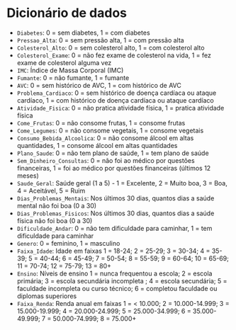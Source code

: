 # Dicionário de dados

- `Diabetes`: 0 = sem diabetes, 1 = com diabetes
- `Pressao_Alta`: 0 = sem pressão alta, 1 = com pressão alta
- `Colesterol_Alto`: 0 = sem colesterol alto, 1 = com colesterol alto
- `Colesterol_Exame`: 0 = não fez exame de colesterol na vida, 1 = fez exame de colesterol alguma vez
- `IMC`: Índice de Massa Corporal (IMC)
- `Fumante`: 0 = não fumante, 1 = fumante
- `AVC`: 0 = sem histórico de AVC, 1 = com histórico de AVC
- `Problema_Cardiaco`: 0 = sem histórico de doença cardíaca ou ataque cardíaco, 1 = com histórico de doença cardíaca ou ataque cardíaco
- `Atividade_Fisica`: 0 = não pratica atividade física, 1 = pratica atividade física
- `Come_Frutas`: 0 = não consome frutas, 1 = consome frutas
- `Come_Legumes`: 0 = não consome vegetais, 1 = consome vegetais
- `Consumo_Bebida_Alcoolica`: 0 = não consome álcool em altas quantidades, 1 = consome álcool em altas quantidades
- `Plano_Saude`: 0 = não tem plano de saúde, 1 = tem plano de saúde
- `Sem_Dinheiro_Consultas`: 0 = não foi ao médico por questões financeiras, 1 = foi ao médico por questões financeiras (últimos 12 meses)
- `Saude_Geral`: Saúde geral (1 a 5) - 1 = Excelente, 2 = Muito boa, 3 = Boa, 4 = Aceitável, 5 = Ruim
- `Dias_Problemas_Mentais`: Nos últimos 30 dias, quantos dias a saúde mental não foi boa (0 a 30)
- `Dias_Problemas_Fisicos`: Nos últimos 30 dias, quantos dias a saúde física não foi boa (0 a 30)
- `Dificuldade_Andar`: 0 = não tem dificuldade para caminhar, 1 = tem dificuldade para caminhar
- `Genero`: 0 = feminino, 1 = masculino
- `Faixa_Idade`: Idade em faixas 1 = 18-24; 2 = 25-29; 3 = 30-34; 4 = 35-39; 5 = 40-44; 6 = 45-49; 7 = 50-54; 8 = 55-59; 9 = 60-64; 10 = 65-69; 11 = 70-74; 12 = 75-79; 13 = 80+
- `Ensino`: Níveis de ensino 1 = nunca frequentou a escola; 2 = escola primária; 3 = escola secundária incompleta ; 4 = escola secundária; 5 = faculdade incompleta ou curso técnico; 6 = completou faculdade ou diplomas superiores
- `Faixa_Renda`: Renda anual em faixas 1 = < 10.000; 2 = 10.000-14.999; 3 = 15.000-19.999; 4 = 20.000-24.999; 5 = 25.000-34.999; 6 = 35.000-49.999; 7 = 50.000-74.999; 8 = 75.000+
